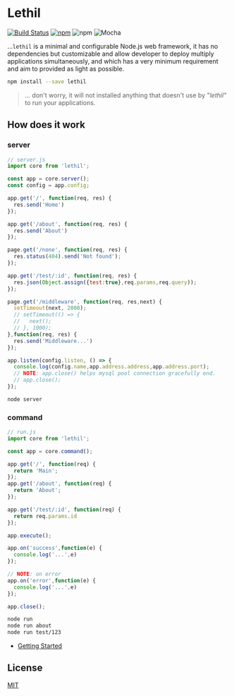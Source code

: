 # Lethil

[![Build Status][travis]][travis-url]
[![npm][npm-download]][npm-dl-url]
![npm][npm-version]
![Mocha][test-mocha]

...`lethil` is a minimal and configurable Node.js web framework, it has no dependencies but customizable and allow developer to deploy multiply applications simultaneously, and which has a very minimum requirement and aim to provided as light as possible.

```bash
npm install --save lethil
```

> ... don't worry, it will not installed anything that doesn't use by "*lethil"* to run your applications.

## How does it work

### server

```js
// server.js
import core from 'lethil';

const app = core.server();
const config = app.config;

app.get('/', function(req, res) {
  res.send('Home')
});

app.get('/about', function(req, res) {
  res.send('About')
});

page.get('/none', function(req, res) {
  res.status(404).send('Not found');
});

app.get('/test/:id', function(req, res) {
  res.json(Object.assign({test:true},req.params,req.query));
});

page.get('/middleware', function(req, res,next) {
  setTimeout(next, 2000);
  // setTimeout(() => {
  //   next();
  // }, 1000);
},function(req, res) {
  res.send('Middleware...')
});

app.listen(config.listen, () => {
  console.log(config.name,app.address.address,app.address.port);
  // NOTE: app.close() helps mysql pool connection gracefully end.
  // app.close();
});

```

```bash
node server
```

### command

```js
// run.js
import core from 'lethil';

const app = core.command();

app.get('/', function(req) {
  return 'Main';
});
app.get('/about', function(req) {
  return 'About';
});

app.get('/test/:id', function(req) {
  return req.params.id
});

app.execute();

app.on('success',function(e) {
  console.log('...',e)
});

// NOTE: on error
app.on('error',function(e) {
  console.log('...',e)
});

app.close();

```

```bash
node run
node run about
node run test/123
```

- [Getting Started](Getting-Started.md#getting-started)

## License

[MIT](LICENSE)

[test-mocha]: https://img.shields.io/badge/test-mocha-green.svg?longCache=true
[travis]: https://travis-ci.com/khensolomon/lethil.svg
[travis-url]: https://www.travis-ci.com/github/khensolomon/lethil
[npm-download]: https://img.shields.io/npm/dt/lethil.svg
[npm-dl-url]: https://www.npmjs.com/package/lethil
[npm-version]: https://img.shields.io/npm/v/lethil.svg
